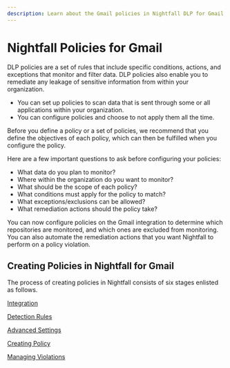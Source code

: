 ```yaml
---
description: Learn about the Gmail policies in Nightfall DLP for Gmail.
---
```


# Nightfall Policies for Gmail

DLP policies are a set of rules that include specific conditions, actions, and exceptions that monitor and filter data. DLP policies also enable you to remediate any leakage of sensitive information from within your organization.

* You can set up policies to scan data that is sent through some or all applications within your organization.&#x20;
* You can configure policies and choose to not apply them all the time.

Before you define a policy or a set of policies, we recommend that you define the objectives of each policy, which can then be fulfilled when you configure the policy.

Here are a few important questions to ask before configuring your policies:

* What data do you plan to monitor?
* Where within the organization do you want to monitor?
* What should be the scope of each policy?
* What conditions must apply for the policy to match?
* What exceptions/exclusions can be allowed?
* What remediation actions should the policy take?

You can now configure policies on the Gmail integration to determine which repositories are monitored, and which ones are excluded from monitoring. You can also automate the remediation actions that you want Nightfall to perform on a policy violation.

## Creating Policies in Nightfall for Gmail

The process of creating policies in Nightfall consists of six stages enlisted as follows. &#x20;

[Integration](https://help.nightfall.ai/nightfall-ai/gmail-dlp/gmail-policies/integration)

[Detection Rules](detection_rules.md)

[Advanced Settings](advanced_settings.md)

[Creating Policy](risk_score.md)

[Managing Violations](events.md)
